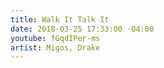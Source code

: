 ```yaml
---
title: Walk It Talk It
date: 2018-03-25 17:33:00 -04:00
youtube: fGqdIPer-ms
artist: Migos, Drake
---
```


